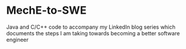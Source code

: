 # MechE-to-SWE
Java and C/C++ code to accompany my LinkedIn blog series which documents the steps I am taking towards becoming a better software engineer
